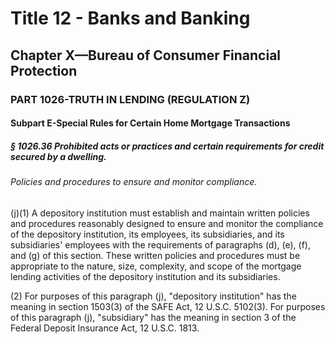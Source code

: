 
# Title 12 - Banks and Banking
## Chapter X—Bureau of Consumer Financial Protection
### PART 1026-TRUTH IN LENDING (REGULATION Z)
#### Subpart E-Special Rules for Certain Home Mortgage Transactions
##### § 1026.36 Prohibited acts or practices and certain requirements for credit secured by a dwelling.
###### Policies and procedures to ensure and monitor compliance.

(j)(1) A depository institution must establish and maintain written policies and procedures reasonably designed to ensure and monitor the compliance of the depository institution, its employees, its subsidiaries, and its subsidiaries' employees with the requirements of paragraphs (d), (e), (f), and (g) of this section. These written policies and procedures must be appropriate to the nature, size, complexity, and scope of the mortgage lending activities of the depository institution and its subsidiaries.

(2) For purposes of this paragraph (j), "depository institution" has the meaning in section 1503(3) of the SAFE Act, 12 U.S.C. 5102(3). For purposes of this paragraph (j), "subsidiary" has the meaning in section 3 of the Federal Deposit Insurance Act, 12 U.S.C. 1813.
